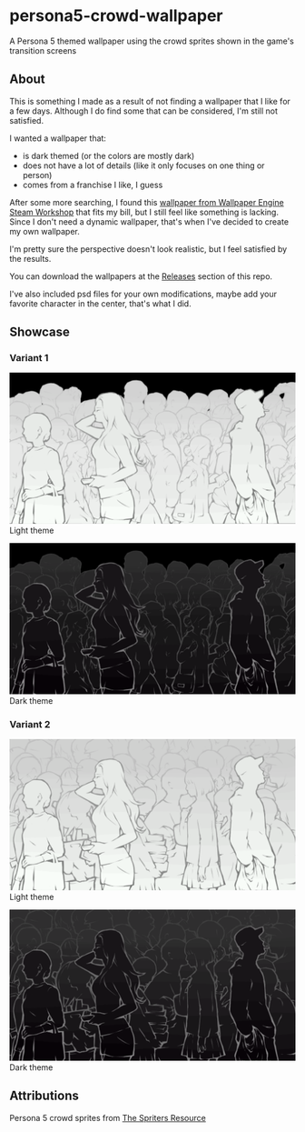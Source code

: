 # persona5-crowd-wallpaper

A Persona 5 themed wallpaper using the crowd sprites shown in the game's transition screens

## About

This is something I made as a result of not finding a wallpaper that I like for a few days. Although I do find some that can be considered, I'm still not satisfied.

I wanted a wallpaper that:

-   is dark themed (or the colors are mostly dark)
-   does not have a lot of details (like it only focuses on one thing or person)
-   comes from a franchise I like, I guess

After some more searching, I found this [wallpaper from Wallpaper Engine Steam Workshop](https://steamcommunity.com/sharedfiles/filedetails/?id=1255218296) that fits my bill, but I still feel like something is lacking. Since I don't need a dynamic wallpaper, that's when I've decided to create my own wallpaper.

I'm pretty sure the perspective doesn't look realistic, but I feel satisfied by the results.

You can download the wallpapers at the [Releases](https://github.com/ARipeAppleByYoursTruly/p5-crowd-wallpaper/releases) section of this repo.

I've also included psd files for your own modifications, maybe add your favorite character in the center, that's what I did.

## Showcase

### Variant 1

![Persona 5 Transition Screen Crowd Wallpaper - Variant 1 - Light Theme](exports/Persona%205%20Transition%20Screen%20Crowd%20Wallpaper%20-%20Variant%201.png)
Light theme

![Persona 5 Transition Screen Crowd Wallpaper - Variant 1 - Dark Theme](exports/Persona%205%20Transition%20Screen%20Crowd%20Wallpaper%20-%20Variant%201%20-%20Dark%20Theme.png)
Dark theme

### Variant 2

![Persona 5 Transition Screen Crowd Wallpaper - Variant 2 - Light Theme](exports/Persona%205%20Transition%20Screen%20Crowd%20Wallpaper%20-%20Variant%202.png)
Light theme

![Persona 5 Transition Screen Crowd Wallpaper - Variant 2 - Dark Theme](exports/Persona%205%20Transition%20Screen%20Crowd%20Wallpaper%20-%20Variant%202%20-%20Dark%20Theme.png)
Dark theme

## Attributions

Persona 5 crowd sprites from [The Spriters Resource](https://www.spriters-resource.com/playstation_3/persona5/sheet/92512/)
